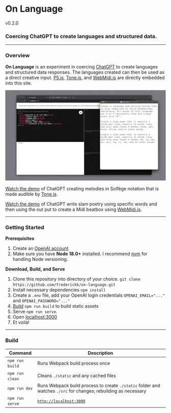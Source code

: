 # On Language

v0.2.0

### Coercing ChatGPT to create languages and structured data.

---
### Overview

**On Language** is an experiment in coercing [ChatGPT](https://chat.openai.com/) to create languages and structured data responses. The languages created can then be used as a direct creative input. [P5.js](https://p5js.org/get-started/), [Tone.js](https://tonejs.github.io/), and [WebMidi.js](https://webmidijs.org/) are directly embedded into this site.

[![On Language creating songs from Solfège notation](./assets/on-language-do-re-me.gif)](./assets/on-language-do-re-me.mp4)

[Watch the demo](./assets/on-language-do-re-me.mp4) of ChatGPT creating melodies in Solfège notation that is made audible by [Tone.js](https://tonejs.github.io/).

[Watch the demo](./assets/on-language-beatbox-midi.mp4) of ChatGPT write slam poetry using specific words and then using the out put to create a Midi beatbox using [WebMidi.js](https://webmidijs.org/).


---
### Getting Started

**Prerequisites**

1. Create an [OpenAI account](https://auth0.openai.com/u/signup/)
2. Make sure you have **Node 18.0+** installed. I recommend [nvm](https://github.com/nvm-sh/nvm#installing-and-updating) for handling Node versioning.

**Download, Build, and Serve**

1. Clone this repository into directory of your choice. `git clone https://github.com/frederickk/on-language.git`
2. Install necessary dependencies `npm install`
3. Create a `.env` file, add your OpenAI login credentials `OPENAI_EMAIL="..."` and `OPENAI_PASSWORD="..."`
4. [Build](#build) `npm run build` to build static assets
5. Serve `npm run serve`.
6. Open [localhost:3000](https://localhost:3000/)
7. Et voilà!

---
### Build

| Command | Description |
| ------- | ----------- |
| `npm run build` | Runs Webpack build process once |
| `npm run clean` | Cleans `./static` and any cached files |
| `npm run dev`   | Runs Webpack build process to create `./static` folder and watches `./src` for changes; rebuilding as necessary |
| `npm run serve` | [`http://localhost:3000`](http://localhost:3000) |



